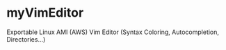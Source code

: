 # myVimEditor
Exportable Linux AMI (AWS) Vim Editor (Syntax Coloring, Autocompletion, Directories...)
